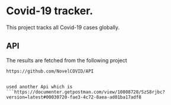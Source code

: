 # Covid-19 tracker.

This project tracks all Covid-19 cases globally.

## API

The results are fetched from the following project

```
https://github.com/NovelCOVID/API


used another Api which is 
```https://documenter.getpostman.com/view/10808728/SzS8rjbc?version=latest#00030720-fae3-4c72-8aea-ad01ba17adf8